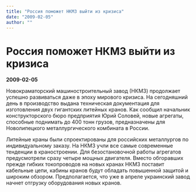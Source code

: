 ```yaml
---
title: "Россия поможет НКМЗ выйти из кризиса"
date: "2009-02-05"
author: ""
---
```


# Россия поможет НКМЗ выйти из кризиса

**2009-02-05** 

Новокраматорский машиностроительный завод (НКМЗ) продолжает успешно развиваться даже в эпоху мирового кризиса. На сегодняшний день в производство выдана техническая документация для изготовления двух гигантских литейных кранов. Как сообщил начальник конструкторского бюро предприятия Юрий Соловей, новые агрегаты, способные поднимать до 400 тонн грузов, предназначены для Новолипецкого металлургического комбината в России.

Литейные краны были спроектированы для российских металлургов по индивидуальному заказу. На НКМЗ учли все самые современные тенденции в краностроении. Для безостановочной работы агрегатов предусмотрели сразу четыре мощных двигателя. Вместо обгоравших прежде гибких токопроводов на новых кранах НКМЗ поставит кабельные цепи, кабины кранов будут обладать повышенной защитой и широким обзором. Предполагается, что уже в апреле украинский завод начнет отгрузку оборудования новых кранов.